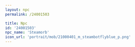 ```yaml
---
layout: npc
permalink: /24001503

title: Npc
id: '24001503'
npc_name: 'Steamorb'
icon_url: 'portrait/mob/21000401_m_steambotflyblue_p.png'
---
```

